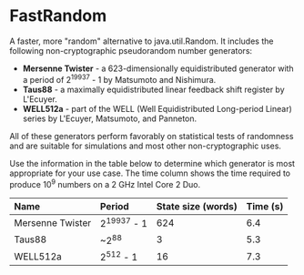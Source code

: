 FastRandom
==========

A faster, more "random" alternative to java.util.Random. It includes the
following non-cryptographic pseudorandom number generators:

* <b>Mersenne Twister</b> - a 623-dimensionally equidistributed generator with a
period of 2<sup>19937</sup> - 1 by Matsumoto and Nishimura.
* <b>Taus88</b> - a maximally equidistributed linear feedback shift register by
L'Ecuyer.
* <b>WELL512a</b> - part of the WELL (Well Equidistributed Long-period Linear)
series by L'Ecuyer, Matsumoto, and Panneton.

All of these generators perform favorably on statistical tests of randomness and
are suitable for simulations and most other non-cryptographic uses.

Use the information in the table below to determine which generator is most
appropriate for your use case. The time column shows the time required to
produce 10<sup>9</sup> numbers on a 2 GHz Intel Core 2 Duo.

| Name             | Period                | State size (words) | Time (s) | 
| :--------------- | :-------------------- | :----------------- | :------- |
| Mersenne Twister | 2<sup>19937</sup> - 1 | 624                | 6.4      |
| Taus88           | ~2<sup>88</sup>       | 3                  | 5.3      |
| WELL512a         | 2<sup>512</sup> - 1   | 16                 | 7.3      |

